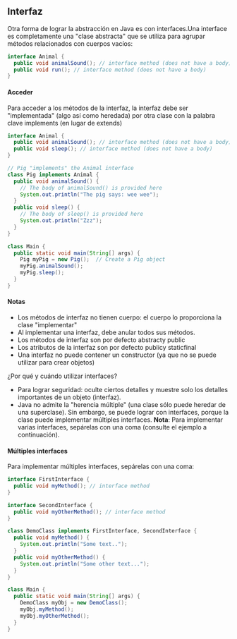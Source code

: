 ## Interfaz
Otra forma de lograr la abstracción en Java es con interfaces.Una interface es completamente una "clase abstracta" que se utiliza para agrupar métodos relacionados con cuerpos vacíos:

```java 
interface Animal {
  public void animalSound(); // interface method (does not have a body)
  public void run(); // interface method (does not have a body)
}
```

#### Acceder
Para acceder a los métodos de la interfaz, la interfaz debe ser "implementada" (algo así como heredada) por otra clase con la palabra clave implements (en lugar de extends)

```java 
interface Animal {
  public void animalSound(); // interface method (does not have a body)
  public void sleep(); // interface method (does not have a body)
}

// Pig "implements" the Animal interface
class Pig implements Animal {
  public void animalSound() {
    // The body of animalSound() is provided here
    System.out.println("The pig says: wee wee");
  }
  public void sleep() {
    // The body of sleep() is provided here
    System.out.println("Zzz");
  }
}

class Main {
  public static void main(String[] args) {
    Pig myPig = new Pig();  // Create a Pig object
    myPig.animalSound();
    myPig.sleep();
  }
}
```

#### Notas
- Los métodos de interfaz no tienen cuerpo: el cuerpo lo proporciona la clase "implementar"
- Al implementar una interfaz, debe anular todos sus métodos.
- Los métodos de interfaz son por defecto abstracty public
- Los atributos de la interfaz son por defecto publicy staticfinal
- Una interfaz no puede contener un constructor (ya que no se puede utilizar para crear objetos)
 
 ¿Por qué y cuándo utilizar interfaces?
- Para lograr seguridad: oculte ciertos detalles y muestre solo los detalles importantes de un objeto (interfaz).
- Java no admite la "herencia múltiple" (una clase sólo puede heredar de una superclase). Sin embargo, se puede lograr con interfaces, porque la clase puede implementar múltiples interfaces. **Nota**: Para implementar varias interfaces, sepárelas con una coma (consulte el ejemplo a continuación).

#### Múltiples interfaces
Para implementar múltiples interfaces, sepárelas con una coma:

```java 
interface FirstInterface {
  public void myMethod(); // interface method
}

interface SecondInterface {
  public void myOtherMethod(); // interface method
}

class DemoClass implements FirstInterface, SecondInterface {
  public void myMethod() {
    System.out.println("Some text..");
  }
  public void myOtherMethod() {
    System.out.println("Some other text...");
  }
}

class Main {
  public static void main(String[] args) {
    DemoClass myObj = new DemoClass();
    myObj.myMethod();
    myObj.myOtherMethod();
  }
}
```